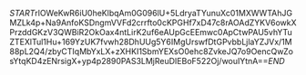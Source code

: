 $START$rlOWeKwR6iU0heKlbqAm0G096lU+5LdryaTYunuXc01MXWWTAhJGMZLk4p+Na9AnfoKSDngmVVFd2crrfto0cKPGHf7xD47c8rAOAdZYKV6owkXPrzddGKzV3QWBiR2OkOax4ntLirK2uf6eAUpGcEEmwc0ApCtwPAU5vhYTuZTEXlTul1Hu+169YzUK7fvwh28DhUUg5Y6IMgUrswfDtGPvbbLjlaYZJVx/1M88pL2Q4/zbyCTIqMbYxLX+zXHKI1SbmYEXsO0ehc8ZvkeJQ7o9OencQwZosYtqKD4zENrsigX+yp4p2890PAS3LMjReuDIEBoF522Oj/wouIYtnA==$END$